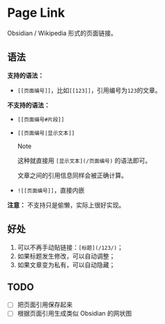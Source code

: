 # Page Link

Obsidian / Wikipedia 形式的页面链接。

## 语法

**支持的语法：**

* `[[页面编号]]`，比如`[[123]]`，引用编号为`123`的文章。

**不支持的语法：**

* `[[页面编号#片段]]`
* `[[页面编号|显示文本]]`

  > [!NOTE]
  > 这种就直接用 `[显示文本](/页面编号)` 的语法即可。
  >
  > 文章之间的引用信息同样会被正确计算。

* `![[页面编号]]`，直接内嵌

**注意：** 不支持只是偷懒，实际上很好实现。

## 好处

1. 可以不再手动贴链接：`[标题](/123/)`；
2. 如果标题发生修改，可以自动调整；
3. 如果文章变为私有，可以自动隐藏；

## TODO

- [ ] 把页面引用保存起来
- [ ] 根据页面引用生成类似 Obsidian 的网状图
